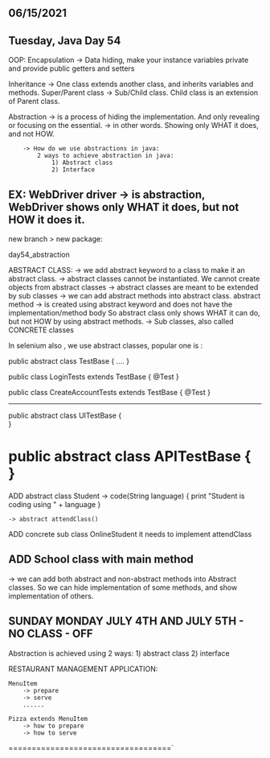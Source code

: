 06/15/2021
----------

Tuesday, Java Day 54
--------------------
OOP:
Encapsulation -> Data hiding, make your instance variables private and provide public getters and setters

Inheritance -> One class extends another class, and inherits variables and methods. Super/Parent class -> Sub/Child class. Child class is an extension of Parent class.

Abstraction -> is a process of hiding the implementation. And only revealing or focusing on the essential.
        -> in other words. Showing only WHAT it does, and not HOW.

        -> How do we use abstractions in java:
            2 ways to achieve abstraction in java:
                1) Abstract class
                2) Interface
EX:
WebDriver driver -> is abstraction, WebDriver shows only WHAT it does, but not HOW it does it.
---------------------------

new branch > new package:

day54_abstraction

ABSTRACT CLASS: -> we add abstract keyword to a class to make it an abstract class.
    -> abstract classes cannot be instantiated. We cannot create objects from abstract classes
    -> abstract classes are meant to be extended by sub classes
    -> we can add abstract methods into abstract class.
    abstract method -> is created using abstract keyword and does not have the implementation/method body
    So abstract class only shows WHAT it can do, but not HOW by using abstract methods.
    -> Sub classes, also called CONCRETE classes

In selenium also , we use abstract classes, popular one is :

public abstract class TestBase {
    ....
}

public class LoginTests extends TestBase {
    @Test
}

public class CreateAccountTests extends TestBase {
    @Test
}

-------------------------

public abstract class UITestBase {    
}

public abstract class APITestBase {    
}
===========================

ADD abstract class Student
    -> code(String language) {
             print "Student is coding using " + language
       }

    -> abstract attendClass()


ADD concrete sub class OnlineStudent
it needs to implement attendClass

ADD School class with main method
-----------------------------------

-> we can add both abstract and non-abstract methods into Abstract classes. So we can hide implementation of some methods, and show implementation of others.

SUNDAY        MONDAY
JULY 4TH AND JULY 5TH - NO CLASS - OFF 
-----------------------------------

Abstraction is achieved using 2 ways:
    1) abstract class
    2) interface

RESTAURANT MANAGEMENT APPLICATION:

    MenuItem
        -> prepare
        -> serve
        ......

    Pizza extends MenuItem 
        -> how to prepare
        -> how to serve
===================================`
